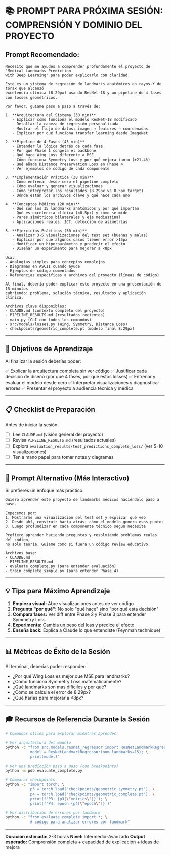 # 📚 PROMPT PARA PRÓXIMA SESIÓN: COMPRENSIÓN Y DOMINIO DEL PROYECTO

## Prompt Recomendado:

```
Necesito que me ayudes a comprender profundamente el proyecto de "Medical Landmarks Prediction
with Deep Learning" para poder explicarlo con claridad.

Este es un sistema de regresión de landmarks anatómicos en rayos-X de tórax que alcanzó
excelencia clínica (8.29px) usando ResNet-18 y un pipeline de 4 fases con losses geométricos.

Por favor, guíame paso a paso a través de:

1. **Arquitectura del Sistema (30 min)**
   - Explicar cómo funciona el modelo ResNet-18 modificado
   - Detallar la cabeza de regresión personalizada
   - Mostrar el flujo de datos: imagen → features → coordenadas
   - Explicar por qué funciona transfer learning desde ImageNet

2. **Pipeline de 4 Fases (45 min)**
   - Entender la lógica detrás de cada fase
   - Por qué Phase 1 congela el backbone
   - Qué hace Wing Loss diferente a MSE
   - Cómo funciona Symmetry Loss y por qué mejora tanto (+21.4%)
   - Qué añade Distance Preservation Loss en Phase 4
   - Ver ejemplos de código de cada componente

3. **Implementación Práctica (30 min)**
   - Cómo entrenar desde cero el pipeline completo
   - Cómo evaluar y generar visualizaciones
   - Cómo interpretar los resultados (8.29px vs 8.5px target)
   - Dónde están los archivos clave y qué hace cada uno

4. **Conceptos Médicos (20 min)**
   - Qué son los 15 landmarks anatómicos y por qué importan
   - Qué es excelencia clínica (<8.5px) y cómo se mide
   - Pares simétricos bilaterales y eje mediastinal
   - Aplicaciones reales: ICT, detección de asimetrías

5. **Ejercicios Prácticos (30 min)**
   - Analizar 3-5 visualizaciones del test set (buenas y malas)
   - Explicar por qué algunos casos tienen error >15px
   - Modificar un hiperparámetro y predecir el efecto
   - Diseñar un experimento para mejorar a <8px

Usa:
- Analogías simples para conceptos complejos
- Diagramas en ASCII cuando ayude
- Ejemplos de código comentados
- Referencias específicas a archivos del proyecto (líneas de código)

Al final, debería poder explicar este proyecto en una presentación de 15 minutos
cubriendo: problema, solución técnica, resultados y aplicación clínica.

Archivos clave disponibles:
- CLAUDE.md (contexto completo del proyecto)
- PIPELINE_RESULTS.md (resultados recientes)
- main.py (CLI con todos los comandos)
- src/models/losses.py (Wing, Symmetry, Distance Loss)
- checkpoints/geometric_complete.pt (modelo final 8.29px)
```

---

## 🎯 Objetivos de Aprendizaje

Al finalizar la sesión deberías poder:

✅ Explicar la arquitectura completa sin ver código
✅ Justificar cada decisión de diseño (por qué 4 fases, por qué estos losses)
✅ Entrenar y evaluar el modelo desde cero
✅ Interpretar visualizaciones y diagnosticar errores
✅ Presentar el proyecto a audiencia técnica y médica

---

## 📋 Checklist de Preparación

Antes de iniciar la sesión:
- [ ] Lee `CLAUDE.md` (visión general del proyecto)
- [ ] Revisa `PIPELINE_RESULTS.md` (resultados actuales)
- [ ] Explora `evaluation_results/test_predictions_complete_loss/` (ver 5-10 visualizaciones)
- [ ] Ten a mano papel para tomar notas y diagramas

---

## 🔄 Prompt Alternativo (Más Interactivo)

Si prefieres un enfoque más práctico:

```
Quiero aprender este proyecto de landmarks médicos haciéndolo paso a paso.

Empecemos por:
1. Mostrarme una visualización del test set y explicar qué veo
2. Desde ahí, construir hacia atrás: cómo el modelo genera esos puntos
3. Luego profundizar en cada componente técnico según necesite

Prefiero aprender haciendo preguntas y resolviendo problemas reales del código,
no solo teoría. Guíame como si fuera un código review educativo.

Archivos base:
- CLAUDE.md
- PIPELINE_RESULTS.md
- evaluate_complete.py (para entender evaluación)
- train_complete_simple.py (para entender Phase 4)
```

---

## 💡 Tips para Máximo Aprendizaje

1. **Empieza visual:** Abre visualizaciones antes de ver código
2. **Pregunta "por qué":** No solo "qué hace" sino "por qué esta decisión"
3. **Compara fases:** Ver diff entre Phase 2 y Phase 3 para entender Symmetry Loss
4. **Experimenta:** Cambia un peso del loss y predice el efecto
5. **Enseña back:** Explica a Claude lo que entendiste (Feynman technique)

---

## 📊 Métricas de Éxito de la Sesión

Al terminar, deberías poder responder:

- ¿Por qué Wing Loss es mejor que MSE para landmarks?
- ¿Cómo funciona Symmetry Loss matemáticamente?
- ¿Qué landmarks son más difíciles y por qué?
- ¿Cómo se calcula el error de 8.29px?
- ¿Qué harías para mejorar a <8px?

---

## 🎓 Recursos de Referencia Durante la Sesión

```bash
# Comandos útiles para explorar mientras aprendes:

# Ver arquitectura del modelo
python -c "from src.models.resnet_regressor import ResNetLandmarkRegressor; \
           model = ResNetLandmarkRegressor(num_landmarks=15); \
           print(model)"

# Ver una predicción paso a paso (con breakpoints)
python -m pdb evaluate_complete.py

# Comparar checkpoints
python -c "import torch; \
           p3 = torch.load('checkpoints/geometric_symmetry.pt'); \
           p4 = torch.load('checkpoints/geometric_complete.pt'); \
           print(f'P3: {p3[\"metrics\"]}'); \
           print(f'P4: epoch {p4[\"epoch\"]}')"

# Ver distribución de errores por landmark
python -c "from evaluate_complete import *; \
           # código para analizar errores por landmark"
```

---

**Duración estimada:** 2-3 horas
**Nivel:** Intermedio-Avanzado
**Output esperado:** Comprensión completa + capacidad de explicación + ideas de mejora
